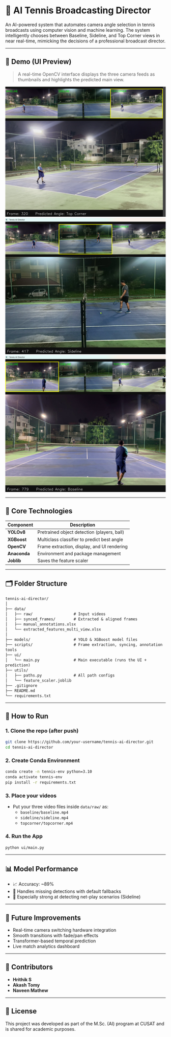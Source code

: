 # 🎾 AI Tennis Broadcasting Director

An AI-powered system that automates camera angle selection in tennis broadcasts using computer vision and machine learning. The system intelligently chooses between Baseline, Sideline, and Top Corner views in near real-time, mimicking the decisions of a professional broadcast director.

---

## 📸 Demo (UI Preview)

> A real-time OpenCV interface displays the three camera feeds as thumbnails and highlights the predicted main view.

<img src="assets/ui_screenshot1.png" width="600"/>
<br/>
<img src="assets/ui_screenshot2.png" width="600"/>
<br/>
<img src="assets/ui_screenshot3.png" width="600"/>


---

## 🧠 Core Technologies

| Component        | Description                                  |
|------------------|----------------------------------------------|
| **YOLOv8**        | Pretrained object detection (players, ball)  |
| **XGBoost**       | Multiclass classifier to predict best angle  |
| **OpenCV**        | Frame extraction, display, and UI rendering  |
| **Anaconda**      | Environment and package management           |
| **Joblib**        | Saves the feature scaler                     |

---

## 🗂 Folder Structure

```
tennis-ai-director/
│
├── data/
│   ├── raw/                  # Input videos
│   ├── synced_frames/        # Extracted & aligned frames
│   ├── manual_annotations.xlsx
│   └── extracted_features_multi_view.xlsx
│
├── models/                   # YOLO & XGBoost model files
├── scripts/                  # Frame extraction, syncing, annotation tools
├── ui/
│   └── main.py               # Main executable (runs the UI + prediction)
├── utils/
│   ├── paths.py              # All path configs
│   └── feature_scaler.joblib
├── .gitignore
├── README.md
└── requirements.txt
```

---

## 🚀 How to Run

### 1. Clone the repo (after push)
```bash
git clone https://github.com/your-username/tennis-ai-director.git
cd tennis-ai-director
```

### 2. Create Conda Environment
```bash
conda create -n tennis-env python=3.10
conda activate tennis-env
pip install -r requirements.txt
```

### 3. Place your videos
- Put your three video files inside `data/raw/` as:
  - `baseline/baseline.mp4`
  - `sideline/sideline.mp4`
  - `topcorner/topcorner.mp4`

### 4. Run the App
```bash
python ui/main.py
```

---

## 📊 Model Performance

- 📈 Accuracy: ~89%
- 🧠 Handles missing detections with default fallbacks
- 🏅 Especially strong at detecting net-play scenarios (Sideline)

---

## 🔮 Future Improvements

- Real-time camera switching hardware integration
- Smooth transitions with fade/pan effects
- Transformer-based temporal prediction
- Live match analytics dashboard

---

## 🙌 Contributors

- **Hrithik S**
- **Akash Tomy**
- **Naveen Mathew**

---

## 📜 License

This project was developed as part of the M.Sc. (AI) program at CUSAT and is shared for academic purposes.
